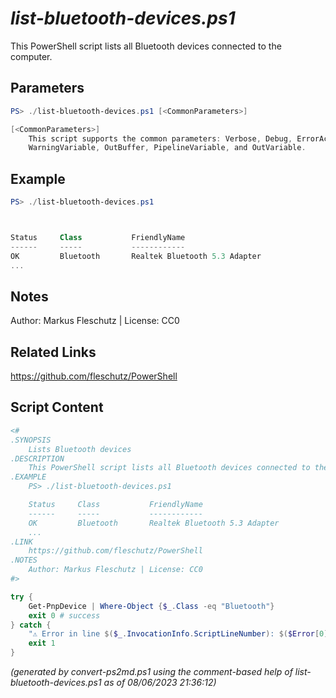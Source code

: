 *list-bluetooth-devices.ps1*
================

This PowerShell script lists all Bluetooth devices connected to the computer.

Parameters
----------
```powershell
PS> ./list-bluetooth-devices.ps1 [<CommonParameters>]

[<CommonParameters>]
    This script supports the common parameters: Verbose, Debug, ErrorAction, ErrorVariable, WarningAction, 
    WarningVariable, OutBuffer, PipelineVariable, and OutVariable.
```

Example
-------
```powershell
PS> ./list-bluetooth-devices.ps1



Status     Class           FriendlyName                                    InstanceId
------     -----           ------------                                    ----------
OK         Bluetooth       Realtek Bluetooth 5.3 Adapter                   USB\VID_...
...

```

Notes
-----
Author: Markus Fleschutz | License: CC0

Related Links
-------------
https://github.com/fleschutz/PowerShell

Script Content
--------------
```powershell
<#
.SYNOPSIS
	Lists Bluetooth devices
.DESCRIPTION
	This PowerShell script lists all Bluetooth devices connected to the computer.
.EXAMPLE
	PS> ./list-bluetooth-devices.ps1

	Status     Class           FriendlyName                                    InstanceId
	------     -----           ------------                                    ----------
	OK         Bluetooth       Realtek Bluetooth 5.3 Adapter                   USB\VID_...
	...
.LINK
	https://github.com/fleschutz/PowerShell
.NOTES
	Author: Markus Fleschutz | License: CC0
#>

try {
	Get-PnpDevice | Where-Object {$_.Class -eq "Bluetooth"}
	exit 0 # success
} catch {
	"⚠️ Error in line $($_.InvocationInfo.ScriptLineNumber): $($Error[0])"
	exit 1
}
```

*(generated by convert-ps2md.ps1 using the comment-based help of list-bluetooth-devices.ps1 as of 08/06/2023 21:36:12)*
